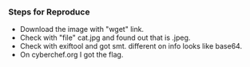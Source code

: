 ### Steps for Reproduce

* Download the image with "wget" link.
* Check with "file" cat.jpg and found out that is .jpeg.
* Check with exiftool and got smt. different on info looks like base64.
* On cyberchef.org I got the flag.

